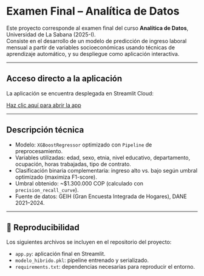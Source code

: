 # Examen Final – Analítica de Datos

Este proyecto corresponde al examen final del curso **Analítica de Datos**, Universidad de La Sabana (2025-I).  
Consiste en el desarrollo de un modelo de predicción de ingreso laboral mensual a partir de variables socioeconómicas usando técnicas de aprendizaje automático, y su despliegue como aplicación interactiva.

---

## Acceso directo a la aplicación

La aplicación se encuentra desplegada en Streamlit Cloud:

 [Haz clic aquí para abrir la app](https://carlos22709-proyecto-final-analitica-app-7oyjpb.streamlit.app)

---

## Descripción técnica

- Modelo: `XGBoostRegressor` optimizado con `Pipeline` de preprocesamiento.
- Variables utilizadas: edad, sexo, etnia, nivel educativo, departamento, ocupación, horas trabajadas, tipo de contrato.
- Clasificación binaria complementaria: ingreso alto vs. bajo según umbral optimizado (maximiza F1-score).
- Umbral obtenido: ~\$1.300.000 COP (calculado con `precision_recall_curve`).
- Fuente de datos: GEIH (Gran Encuesta Integrada de Hogares), DANE 2021–2024.

---

## 🧪 Reproducibilidad

Los siguientes archivos se incluyen en el repositorio del proyecto:

- `app.py`: aplicación final en Streamlit.
- `modelo_hibrido.pkl`: pipeline entrenado y serializado.
- `requirements.txt`: dependencias necesarias para reproducir el entorno.


